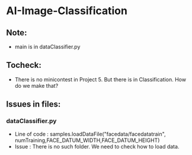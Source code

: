 # AI-Image-Classification

## Note:
 - main is in dataClassifier.py

## Tocheck:
 - There is no minicontest in Project 5. But there is in Classification. How do we make that?
 

## Issues in files:

### dataClassifier.py
 - Line of code : samples.loadDataFile("facedata/facedatatrain", numTraining,FACE_DATUM_WIDTH,FACE_DATUM_HEIGHT)
 - Issue : There is no such folder. We need to check how to load data.
